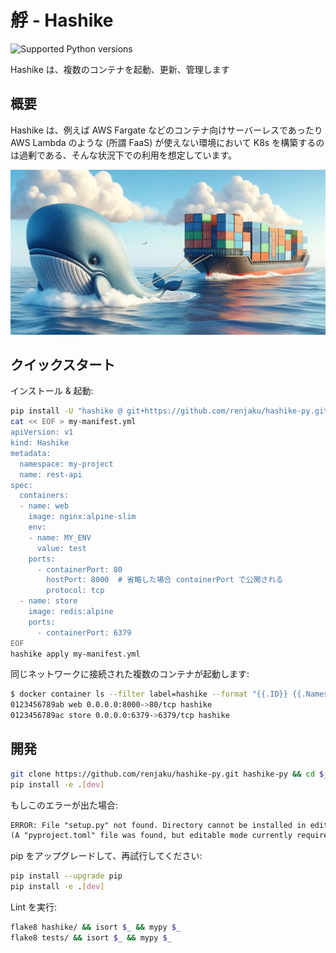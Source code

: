 # 艀 - Hashike

![Supported Python versions](https://img.shields.io/badge/python-%3E%3D3.9-%2334D058.svg)

Hashike は、複数のコンテナを起動、更新、管理します

## 概要

Hashike は、例えば AWS Fargate などのコンテナ向けサーバーレスであったり
AWS Lambda のような (所謂 FaaS) が使えない環境において
K8s を構築するのは過剰である、そんな状況下での利用を想定しています。

![Image](image.jpg)

## クイックスタート

インストール & 起動:

```sh
pip install -U "hashike @ git+https://github.com/renjaku/hashike-py.git"
cat << EOF > my-manifest.yml
apiVersion: v1
kind: Hashike
metadata:
  namespace: my-project
  name: rest-api
spec:
  containers:
  - name: web
    image: nginx:alpine-slim
    env:
    - name: MY_ENV
      value: test
    ports:
      - containerPort: 80
        hostPort: 8000  # 省略した場合 containerPort で公開される
        protocol: tcp
  - name: store
    image: redis:alpine
    ports:
      - containerPort: 6379
EOF
hashike apply my-manifest.yml
```

同じネットワークに接続された複数のコンテナが起動します:

```sh
$ docker container ls --filter label=hashike --format "{{.ID}} {{.Names}} {{.Ports}} {{.Networks}}"
0123456789ab web 0.0.0.0:8000->80/tcp hashike
0123456789ac store 0.0.0.0:6379->6379/tcp hashike
```

## 開発

```sh
git clone https://github.com/renjaku/hashike-py.git hashike-py && cd $_
pip install -e .[dev]
```

もしこのエラーが出た場合:

```txt
ERROR: File "setup.py" not found. Directory cannot be installed in editable mode: /path/to/repo
(A "pyproject.toml" file was found, but editable mode currently requires a setup.py based build.)
```

pip をアップグレードして、再試行してください:

```sh
pip install --upgrade pip
pip install -e .[dev]
```

Lint を実行:

```sh
flake8 hashike/ && isort $_ && mypy $_
flake8 tests/ && isort $_ && mypy $_
```
